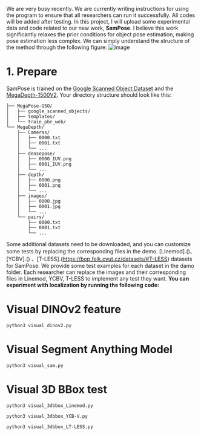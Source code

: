 We are very busy recently. We are currently writing instructions for using the program to ensure that all researchers can run it successfully. All codes will be added after testing.
In this project, I will upload some experimental data and code related to our new work, **SamPose**. I believe this work significantly relaxes the prior conditions for object pose estimation, making pose estimation less complex. 
We can simply understand the structure of the method through the following figure:
![image](https://github.com/user-attachments/assets/62cb56cc-cb68-45ee-be1c-130ac84b03a3)




# 1. Prepare

SamPose is trained on the [Google Scanned Object Dataset](https://www.paris.inria.fr/archive_ylabbeprojectsdata/megapose/webdatasets/) and the [MegaDepth-1500V2](https://www.cs.cornell.edu/projects/megadepth/). Your directory structure should look like this:
`````````MegaPose-Training-Data/
├── MegaPose-GSO/
│   ├── google_scanned_objects/
│   ├── templates/
│   └── train_pbr_web/
└── MegaDepth/
    ├── Cameras/
    │   ├── 0000.txt
    │   ├── 0001.txt
    │   └── ...
    ├── densepose/
    │   ├── 0000_IUV.png
    │   ├── 0001_IUV.png
    │   └── ...
    ├── depth/
    │   ├── 0000.png
    │   ├── 0001.png
    │   └── ...
    ├── images/
    │   ├── 0000.jpg
    │   ├── 0001.jpg
    │   └── ...
    └── pairs/
        ├── 0000.txt
        ├── 0001.txt
        └── ...
`````````
Some additional datasets need to be downloaded, and you can customize some tests by replacing the corresponding files in the demo. [Linemod].()、[YCBV].() 、[T-LESS].(https://bop.felk.cvut.cz/datasets/#T-LESS) datasets for SamPose. We provide some test examples for each dataset in the damo folder. 
Each researcher can replace the images and their corresponding files in Linemod, YCBV, T-LESS to implement any test they want.
**You can experiment with localization by running the following code:**
# **Visual DINOv2 feature**
`````````
python3 visual_dinov2.py
`````````
# **Visual Segment Anything Model**
`````````
python3 visual_sam.py
`````````
# **Visual 3D BBox test**
`````````
python3 visual_3dbbox_Linemod.py

python3 visual_3dbbox_YCB-V.py

python3 visual_3dbbox_LT-LESS.py
`````````







      



